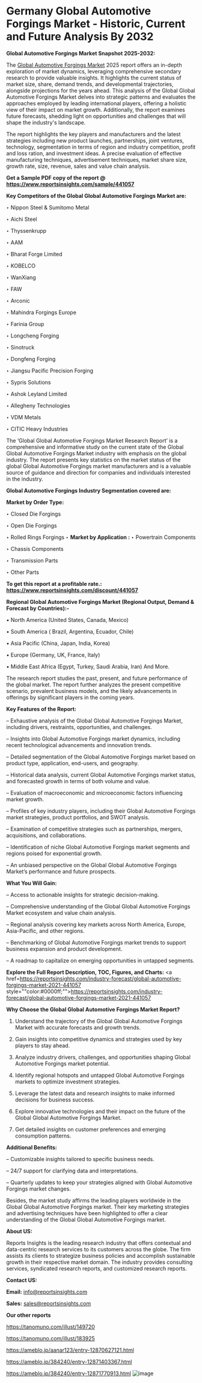# Germany Global Automotive Forgings Market - Historic, Current and Future Analysis By 2032

<strong>Global Automotive Forgings Market Snapshot 2025-2032:</strong>

The <a href=https://www.reportsinsights.com/sample/441057>Global Automotive Forgings Market</a> 2025 report offers an in-depth exploration of market dynamics, leveraging comprehensive secondary research to provide valuable insights. It highlights the current status of market size, share, demand trends, and developmental trajectories, alongside projections for the years ahead. This analysis of the Global Global Automotive Forgings Market delves into strategic patterns and evaluates the approaches employed by leading international players, offering a holistic view of their impact on market growth. Additionally, the report examines future forecasts, shedding light on opportunities and challenges that will shape the industry's landscape.

The report highlights the key players and manufacturers and the latest strategies including new product launches, partnerships, joint ventures, technology, segmentation in terms of region and industry competition, profit and loss ration, and investment ideas. A precise evaluation of effective manufacturing techniques, advertisement techniques, market share size, growth rate, size, revenue, sales and value chain analysis.

<strong>Get a Sample PDF copy of the report @ <a href=https://www.reportsinsights.com/sample/441057 style=color:#0000ff;>https://www.reportsinsights.com/sample/441057</a></strong>

<strong>Key Competitors of the Global Global Automotive Forgings Market are:</strong>

‣ Nippon Steel & Sumitomo Metal

‣ Aichi Steel

‣ Thyssenkrupp

‣ AAM

‣ Bharat Forge Limited

‣ KOBELCO

‣ WanXiang

‣ FAW

‣ Arconic

‣ Mahindra Forgings Europe

‣ Farinia Group

‣ Longcheng Forging

‣ Sinotruck

‣ Dongfeng Forging

‣ Jiangsu Pacific Precision Forging

‣ Sypris Solutions

‣ Ashok Leyland Limited

‣ Allegheny Technologies

‣ VDM Metals

‣ CITIC Heavy Industries

The ‘Global Global Automotive Forgings Market Research Report’ is a comprehensive and informative study on the current state of the Global Global Automotive Forgings Market industry with emphasis on the global industry. The report presents key statistics on the market status of the global Global Automotive Forgings market manufacturers and is a valuable source of guidance and direction for companies and individuals interested in the industry.

<strong>Global Automotive Forgings Industry Segmentation covered are:</strong>

<strong>Market by Order Type: </strong>

‣ Closed Die Forgings

‣ Open Die Forgings

‣ Rolled Rings Forgings
‣ 
<strong>Market by Application :</strong>
‣ Powertrain Components

‣ Chassis Components

‣ Transmission Parts

‣ Other Parts

<strong>To get this report at a profitable rate.: <a href=https://www.reportsinsights.com/discount/441057 style=color:#0000ff;>https://www.reportsinsights.com/discount/441057</a></strong>

<strong>Regional Global Automotive Forgings Market (Regional Output, Demand &amp; Forecast by Countries):-</strong>

• North America (United States, Canada, Mexico)

• South America ( Brazil, Argentina, Ecuador, Chile)

• Asia Pacific (China, Japan, India, Korea)

• Europe (Germany, UK, France, Italy)

• Middle East Africa (Egypt, Turkey, Saudi Arabia, Iran) And More.

The research report studies the past, present, and future performance of the global market. The report further analyzes the present competitive scenario, prevalent business models, and the likely advancements in offerings by significant players in the coming years.

<strong>Key Features of the Report:</strong>

– Exhaustive analysis of the Global Global Automotive Forgings Market, including drivers, restraints, opportunities, and challenges.

– Insights into Global Automotive Forgings market dynamics, including recent technological advancements and innovation trends.

– Detailed segmentation of the Global Automotive Forgings market based on product type, application, end-users, and geography.

– Historical data analysis, current Global Automotive Forgings market status, and forecasted growth in terms of both volume and value.

– Evaluation of macroeconomic and microeconomic factors influencing market growth.

– Profiles of key industry players, including their Global Automotive Forgings market strategies, product portfolios, and SWOT analysis.

– Examination of competitive strategies such as partnerships, mergers, acquisitions, and collaborations.

– Identification of niche Global Automotive Forgings market segments and regions poised for exponential growth.

– An unbiased perspective on the Global Global Automotive Forgings Market’s performance and future prospects.

<strong>What You Will Gain:</strong>

– Access to actionable insights for strategic decision-making.

– Comprehensive understanding of the Global Global Automotive Forgings Market ecosystem and value chain analysis.

– Regional analysis covering key markets across North America, Europe, Asia-Pacific, and other regions.

– Benchmarking of Global Automotive Forgings market trends to support business expansion and product development.

– A roadmap to capitalize on emerging opportunities in untapped segments.

<strong>Explore the Full Report Description, TOC, Figures, and Charts:</strong>
<a href=https://reportsinsights.com/industry-forecast/global-automotive-forgings-market-2021-441057 style=""color:#0000ff;"">https://reportsinsights.com/industry-forecast/global-automotive-forgings-market-2021-441057</a>

<strong>Why Choose the Global Global Automotive Forgings Market Report?</strong>

1. Understand the trajectory of the Global Global Automotive Forgings Market with accurate forecasts and growth trends.

2. Gain insights into competitive dynamics and strategies used by key players to stay ahead.

3. Analyze industry drivers, challenges, and opportunities shaping Global Automotive Forgings market potential.

4. Identify regional hotspots and untapped Global Automotive Forgings markets to optimize investment strategies.

5. Leverage the latest data and research insights to make informed decisions for business success.

6. Explore innovative technologies and their impact on the future of the Global Global Automotive Forgings Market.

7. Get detailed insights on customer preferences and emerging consumption patterns.

<strong>Additional Benefits:</strong>

– Customizable insights tailored to specific business needs.

– 24/7 support for clarifying data and interpretations.

– Quarterly updates to keep your strategies aligned with Global Automotive Forgings market changes.

Besides, the market study affirms the leading players worldwide in the Global Global Automotive Forgings market. Their key marketing strategies and advertising techniques have been highlighted to offer a clear understanding of the Global Global Automotive Forgings market.

<strong><strong>About US</strong>:</strong>

Reports Insights is the leading research industry that offers contextual and data-centric research services to its customers across the globe. The firm assists its clients to strategize business policies and accomplish sustainable growth in their respective market domain. The industry provides consulting services, syndicated research reports, and customized research reports.

<strong>Contact US:</strong>

<p class=><b>Email:</b> <a href=mailto:info@reportsinsights.com>info@reportsinsights.com</a></p>
<p class=><b>Sales:</b> <a href=mailto:sales@reportsinsights.com>sales@reportsinsights.com</a></p>

<strong>Our other reports</strong>

<a href=https://tanomuno.com/illust/149720>https://tanomuno.com/illust/149720</a>

<a href=https://tanomuno.com/illust/183925>https://tanomuno.com/illust/183925</a>

<a href=https://ameblo.jp/aanar123/entry-12870627121.html>https://ameblo.jp/aanar123/entry-12870627121.html</a>

<a href=https://ameblo.jp/384240/entry-12871403367.html>https://ameblo.jp/384240/entry-12871403367.html</a>

<a href=https://ameblo.jp/384240/entry-12871770913.html>https://ameblo.jp/384240/entry-12871770913.html</a>
![image](https://github.com/user-attachments/assets/0867b623-d073-4650-aba5-bcb39fb0232b)
